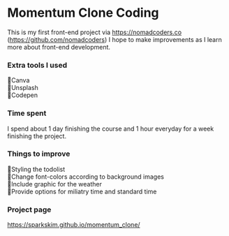 # Momentum Clone Coding

This is my first front-end project via https://nomadcoders.co (https://github.com/nomadcoders)
I hope to make improvements as I learn more about front-end development.

### Extra tools I used 
🔹Canva\
🔹Unsplash\
🔹Codepen

### Time spent
I spend about 1 day finishing the course and 1 hour everyday for a week finishing the project.

### Things to improve
🔹Styling the todolist\
🔹Change font-colors according to background images\
🔹Include graphic for the weather\
🔹Provide options for miliatry time and standard time

### Project page
https://sparkskim.github.io/momentum_clone/

